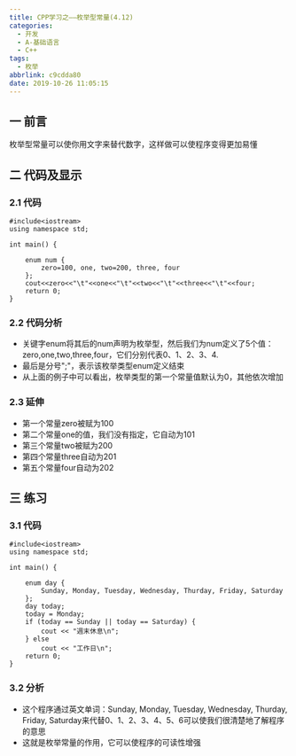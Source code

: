 ```yaml
---
title: CPP学习之——枚举型常量(4.12)
categories:
  - 开发
  - A-基础语言
  - C++
tags:
  - 枚举
abbrlink: c9cdda80
date: 2019-10-26 11:05:15
---
```

## 一 前言

枚举型常量可以使你用文字来替代数字，这样做可以使程序变得更加易懂

<!--more-->

## 二 代码及显示

### 2.1 代码

```
#include<iostream>
using namespace std;

int main() {

	enum num {
		zero=100, one, two=200, three, four
	};
    cout<<zero<<"\t"<<one<<"\t"<<two<<"\t"<<three<<"\t"<<four;
	return 0;
}
```

### 2.2 代码分析

* 关键字enum将其后的num声明为枚举型，然后我们为num定义了5个值：zero,one,two,three,four，它们分别代表0、1、2、3、4.
* 最后是分号";"，表示该枚举类型enum定义结束
* 从上面的例子中可以看出，枚举类型的第一个常量值默认为0，其他依次增加



### 2.3 延伸

* 第一个常量zero被赋为100
* 第二个常量one的值，我们没有指定，它自动为101
* 第三个常量two被赋为200
* 第四个常量three自动为201
* 第五个常量four自动为202

## 三 练习
### 3.1 代码

```
#include<iostream>
using namespace std;

int main() {

	enum day {
		Sunday, Monday, Tuesday, Wednesday, Thurday, Friday, Saturday
	};
	day today;
	today = Monday;
	if (today == Sunday || today == Saturday) {
		cout << "週末休息\n";
	} else
		cout << "工作日\n";
	return 0;
}
```

### 3.2 分析

* 这个程序通过英文单词：Sunday, Monday, Tuesday, Wednesday, Thurday, Friday, Saturday来代替0、1、2、3、4、5、6可以使我们很清楚地了解程序的意思
* 这就是枚举常量的作用，它可以使程序的可读性增强